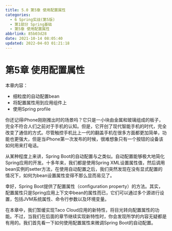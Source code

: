 ```yaml
---
title: 5.0 第5章 使用配置属性
categories: 
  - 6 Spring实战(第5版)
  - 第1部分 Spring基础
  - 第5章 使用配置属性
abbrlink: 85b03d28
date: 2021-10-14 08:05:40
updated: 2022-04-03 01:21:18
---
```

# 第5章 使用配置属性
本章内容：

- 细粒度的自动配置bean
- 将配置属性用到应用组件上
- 使用Spring profile

你还记得iPhone刚刚推出时的场景吗？它只是一小块由金属和玻璃组成的板子，完全不符合人们之前对于手机的认知。但是，它开创了现代智能手机的时代，完全改变了通信的方式。尽管触控手机比上一代的翻盖手机在很多方面都更加简单，功能也更强大，但是当iPhone第一次发布的时候，很难想象只有一个按钮的设备该如何用来打电话。

从某种程度上来讲，Spring Boot的自动配置与之类似。自动配置能够极大地简化Spring应用的开发。十多年来，我们都是使用Spring XML设置属性值，然后调用bean实例的setter方法，在使用自动配置之后，我们突然发现在没有显式配置的情况下，如何为bean设置属性变得不那么显而易见了。

幸好，Spring Boot提供了配置属性（configuration property）的方法。其实，配置属性只是Spring应用上下文中bean的属性而已，它们可以通过多个源进行设置，包括JVM系统属性、命令行参数以及环境变量。

在本章中，我们暂缓实现Taco Cloud应用的新特性，将目光转向配置属性的功能。不过，当我们在后面的章节继续实现新特性时，你会发现所学的内容无疑都是有用的。我们首先看一下如何使用配置属性来微调Spring Boot的自动配置。
